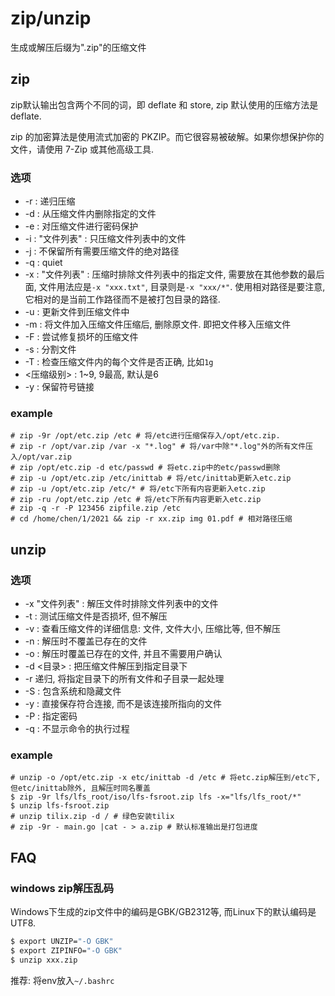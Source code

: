 # zip/unzip
生成或解压后缀为".zip"的压缩文件

## zip
zip默认输出包含两个不同的词，即 deflate 和 store, zip 默认使用的压缩方法是 deflate.

zip 的加密算法是使用流式加密的 PKZIP。而它很容易被破解。如果你想保护你的文件，请使用 7-Zip 或其他高级工具.
### 选项
- -r : 递归压缩
- -d : 从压缩文件内删除指定的文件
- -e : 对压缩文件进行密码保护
- -i : "文件列表" : 只压缩文件列表中的文件
- -j : 不保留所有需要压缩文件的绝对路径
- -q : quiet
- -x : "文件列表" : 压缩时排除文件列表中的指定文件, 需要放在其他参数的最后面, 文件用法应是`-x "xxx.txt"`, 目录则是`-x "xxx/*"`. 使用相对路径是要注意, 它相对的是当前工作路径而不是被打包目录的路径.
- -u : 更新文件到压缩文件中
- -m : 将文件加入压缩文件压缩后, 删除原文件. 即把文件移入压缩文件
- -F : 尝试修复损坏的压缩文件
- -s : 分割文件
- -T <size>: 检查压缩文件内的每个文件是否正确, 比如`1g`
- <压缩级别> : 1~9, 9最高, 默认是6
- -y : 保留符号链接

### example
```
# zip -9r /opt/etc.zip /etc # 将/etc进行压缩保存入/opt/etc.zip.
# zip -r /opt/var.zip /var -x "*.log" # 将/var中除"*.log"外的所有文件压入/opt/var.zip
# zip /opt/etc.zip -d etc/passwd # 将etc.zip中的etc/passwd删除
# zip -u /opt/etc.zip /etc/inittab # 将/etc/inittab更新入etc.zip
# zip -u /opt/etc.zip /etc/* # 将/etc下所有内容更新入etc.zip
# zip -ru /opt/etc.zip /etc # 将/etc下所有内容更新入etc.zip
# zip -q -r -P 123456 zipfile.zip /etc
# cd /home/chen/1/2021 && zip -r xx.zip img 01.pdf # 相对路径压缩
```

## unzip
### 选项
- -x "文件列表" : 解压文件时排除文件列表中的文件
- -t : 测试压缩文件是否损坏, 但不解压
- -v : 查看压缩文件的详细信息: 文件, 文件大小, 压缩比等, 但不解压
- -n : 解压时不覆盖已存在的文件
- -o : 解压时覆盖已存在的文件, 并且不需要用户确认
- -d <目录> : 把压缩文件解压到指定目录下
- -r 递归, 将指定目录下的所有文件和子目录一起处理
- -S : 包含系统和隐藏文件
- -y : 直接保存符合连接, 而不是该连接所指向的文件
- -P : 指定密码
- -q : 不显示命令的执行过程

### example
```
# unzip -o /opt/etc.zip -x etc/inittab -d /etc # 将etc.zip解压到/etc下, 但etc/inittab除外, 且解压时同名覆盖
$ zip -9r lfs/lfs_root/iso/lfs-fsroot.zip lfs -x="lfs/lfs_root/*"
$ unzip lfs-fsroot.zip
# unzip tilix.zip -d / # 绿色安装tilix
# zip -9r - main.go |cat - > a.zip # 默认标准输出是打包进度
```

## FAQ
### windows zip解压乱码
Windows下生成的zip文件中的编码是GBK/GB2312等, 而Linux下的默认编码是UTF8.

```bash
$ export UNZIP="-O GBK"
$ export ZIPINFO="-O GBK"
$ unzip xxx.zip
```

推荐: 将env放入`~/.bashrc`